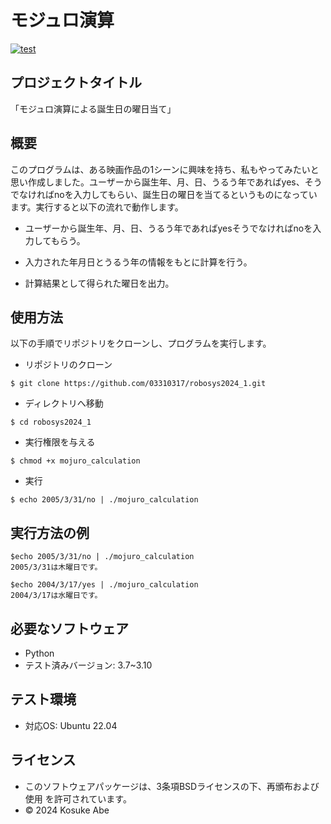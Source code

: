 # モジュロ演算
[![test](https://github.com/03310317/robosys2024_1/actions/workflows/test.yml/badge.svg)](https://github.com/03310317/robosys2024_1/actions/workflows/test.yml)

## プロジェクトタイトル

「モジュロ演算による誕生日の曜日当て」

## 概要

このプログラムは、ある映画作品の1シーンに興味を持ち、私もやってみたいと思い作成しました。ユーザーから誕生年、月、日、うるう年であればyes、そうでなければnoを入力してもらい、誕生日の曜日を当てるというものになっています。実行すると以下の流れで動作します。
- ユーザーから誕生年、月、日、うるう年であればyesそうでなければnoを入力してもらう。

- 入力された年月日とうるう年の情報をもとに計算を行う。

- 計算結果として得られた曜日を出力。

## 使用方法

以下の手順でリポジトリをクローンし、プログラムを実行します。

- リポジトリのクローン
```
$ git clone https://github.com/03310317/robosys2024_1.git
```

- ディレクトリへ移動
```
$ cd robosys2024_1
```

- 実行権限を与える
```
$ chmod +x mojuro_calculation
```

- 実行
```
$ echo 2005/3/31/no | ./mojuro_calculation
```

## 実行方法の例

```
$echo 2005/3/31/no | ./mojuro_calculation
2005/3/31は木曜日です。
```

```
$echo 2004/3/17/yes | ./mojuro_calculation
2004/3/17は水曜日です。
```

##  必要なソフトウェア
- Python
 - テスト済みバージョン: 3.7~3.10

## テスト環境
- 対応OS: Ubuntu 22.04

## ライセンス
- このソフトウェアパッケージは、3条項BSDライセンスの下、再頒布および使用   を許可されています。
- © 2024 Kosuke Abe
